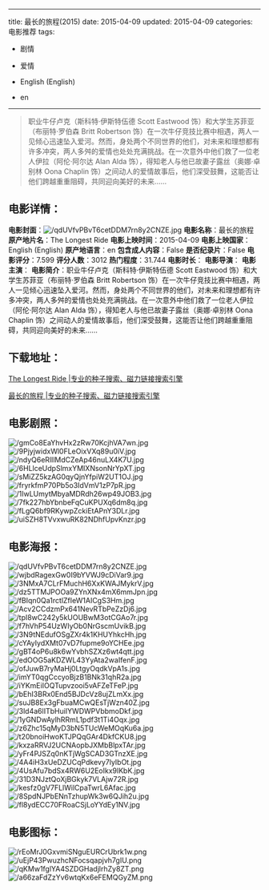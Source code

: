 
---
title: 最长的旅程(2015)
date: 2015-04-09
updated: 2015-04-09
categories: 电影推荐
tags:
- 剧情
- 爱情

- English (English)
- en
---


> 职业牛仔卢克（斯科特·伊斯特伍德 Scott Eastwood 饰）和大学生苏菲亚（布丽特·罗伯森 Britt Robertson 饰）在一次牛仔竞技比赛中相遇，两人一见倾心迅速坠入爱河。然而，身处两个不同世界的他们，对未来和理想都有许多冲突，两人多舛的爱情也处处充满挑战。在一次意外中他们救了一位老人伊拉（阿伦·阿尔达 Alan Alda 饰），得知老人与他已故妻子露丝（奥娜·卓别林 Oona Chaplin 饰）之间动人的爱情故事后，他们深受鼓舞，这能否让他们跨越重重阻碍，共同迎向美好的未来……

## **电影详情**：

**电影封面**：<img src="https://image.tmdb.org/t/p/w200/qdUVfvPBvT6cetDDM7rn8y2CNZE.jpg" alt="/qdUVfvPBvT6cetDDM7rn8y2CNZE.jpg" title="/qdUVfvPBvT6cetDDM7rn8y2CNZE.jpg">
**电影名称**：最长的旅程
**原产地片名**：The Longest Ride
**电影上映时间**：2015-04-09
**电影上映国家**：English (English)
**原产地语言**：en
**包含成人内容**：False
**是否纪录片**：False
**电影评分**：7.599
**评分人数**：3012
**热门程度**：31.744
**电影时长**：
**电影导演**：
**电影主演**：
**电影简介**：职业牛仔卢克（斯科特·伊斯特伍德 Scott Eastwood 饰）和大学生苏菲亚（布丽特·罗伯森 Britt Robertson 饰）在一次牛仔竞技比赛中相遇，两人一见倾心迅速坠入爱河。然而，身处两个不同世界的他们，对未来和理想都有许多冲突，两人多舛的爱情也处处充满挑战。在一次意外中他们救了一位老人伊拉（阿伦·阿尔达 Alan Alda 饰），得知老人与他已故妻子露丝（奥娜·卓别林 Oona Chaplin 饰）之间动人的爱情故事后，他们深受鼓舞，这能否让他们跨越重重阻碍，共同迎向美好的未来……

## **下载地址**：
[The Longest Ride |专业的种子搜索、磁力链接搜索引擎](https://movie.amd794.com:2083/?search=The%20Longest%20Ride&ordering=&mode=match_phrase&page_size=10&page=1)

[最长的旅程 |专业的种子搜索、磁力链接搜索引擎](https://movie.amd794.com:2083/?search=%E6%9C%80%E9%95%BF%E7%9A%84%E6%97%85%E7%A8%8B&ordering=&mode=match_phrase&page_size=10&page=1)
 

## **电影剧照**：
<img src="https://image.tmdb.org/t/p/original/gmCo8EaYhvHx2zRw70KcjhVA7wn.jpg" alt="/gmCo8EaYhvHx2zRw70KcjhVA7wn.jpg" title="/gmCo8EaYhvHx2zRw70KcjhVA7wn.jpg"><img src="https://image.tmdb.org/t/p/original/9PjyjwidxWl0FLeOixVXq89u0iV.jpg" alt="/9PjyjwidxWl0FLeOixVXq89u0iV.jpg" title="/9PjyjwidxWl0FLeOixVXq89u0iV.jpg"><img src="https://image.tmdb.org/t/p/original/ndyQ6eRlllMdCZeAp46nuLX4K7U.jpg" alt="/ndyQ6eRlllMdCZeAp46nuLX4K7U.jpg" title="/ndyQ6eRlllMdCZeAp46nuLX4K7U.jpg"><img src="https://image.tmdb.org/t/p/original/6HLlceUdpSlmxYMIXNsonNrYpXT.jpg" alt="/6HLlceUdpSlmxYMIXNsonNrYpXT.jpg" title="/6HLlceUdpSlmxYMIXNsonNrYpXT.jpg"><img src="https://image.tmdb.org/t/p/original/sMiZZ5kzAG0qyQjnYfpiW2UT1OJ.jpg" alt="/sMiZZ5kzAG0qyQjnYfpiW2UT1OJ.jpg" title="/sMiZZ5kzAG0qyQjnYfpiW2UT1OJ.jpg"><img src="https://image.tmdb.org/t/p/original/fryrkfmP70Pb5o3IdVmV1zP7pR.jpg" alt="/fryrkfmP70Pb5o3IdVmV1zP7pR.jpg" title="/fryrkfmP70Pb5o3IdVmV1zP7pR.jpg"><img src="https://image.tmdb.org/t/p/original/1IwLUmytMbyaMDRdh26wp49JOB3.jpg" alt="/1IwLUmytMbyaMDRdh26wp49JOB3.jpg" title="/1IwLUmytMbyaMDRdh26wp49JOB3.jpg"><img src="https://image.tmdb.org/t/p/original/7fk227hbYbnbeFqCuKPUXq6dm8q.jpg" alt="/7fk227hbYbnbeFqCuKPUXq6dm8q.jpg" title="/7fk227hbYbnbeFqCuKPUXq6dm8q.jpg"><img src="https://image.tmdb.org/t/p/original/fLgQ6bf9RKywpZckiEtAPnY3DLr.jpg" alt="/fLgQ6bf9RKywpZckiEtAPnY3DLr.jpg" title="/fLgQ6bf9RKywpZckiEtAPnY3DLr.jpg"><img src="https://image.tmdb.org/t/p/original/uiSZH8TVvxwuRK82NDhfUpvKnzr.jpg" alt="/uiSZH8TVvxwuRK82NDhfUpvKnzr.jpg" title="/uiSZH8TVvxwuRK82NDhfUpvKnzr.jpg">

## **电影海报**：
<img src="https://image.tmdb.org/t/p/original/qdUVfvPBvT6cetDDM7rn8y2CNZE.jpg" alt="/qdUVfvPBvT6cetDDM7rn8y2CNZE.jpg" title="/qdUVfvPBvT6cetDDM7rn8y2CNZE.jpg"><img src="https://image.tmdb.org/t/p/original/wjbdRagexGw0I9bYVWJ9cDiVar9.jpg" alt="/wjbdRagexGw0I9bYVWJ9cDiVar9.jpg" title="/wjbdRagexGw0I9bYVWJ9cDiVar9.jpg"><img src="https://image.tmdb.org/t/p/original/3NMxA7CLrFMuchH6XxKWAJMykrV.jpg" alt="/3NMxA7CLrFMuchH6XxKWAJMykrV.jpg" title="/3NMxA7CLrFMuchH6XxKWAJMykrV.jpg"><img src="https://image.tmdb.org/t/p/original/dz5TTMJPOOa9ZYnXNx4mX6mmJpn.jpg" alt="/dz5TTMJPOOa9ZYnXNx4mX6mmJpn.jpg" title="/dz5TTMJPOOa9ZYnXNx4mX6mmJpn.jpg"><img src="https://image.tmdb.org/t/p/original/fBIqn0Qa1rctlZfIeW1AICgS3Hm.jpg" alt="/fBIqn0Qa1rctlZfIeW1AICgS3Hm.jpg" title="/fBIqn0Qa1rctlZfIeW1AICgS3Hm.jpg"><img src="https://image.tmdb.org/t/p/original/Acv2CCdzmPx641NevRTbPeZzDj6.jpg" alt="/Acv2CCdzmPx641NevRTbPeZzDj6.jpg" title="/Acv2CCdzmPx641NevRTbPeZzDj6.jpg"><img src="https://image.tmdb.org/t/p/original/tpI8wC242y5kUOUBwM3otCGAo7r.jpg" alt="/tpI8wC242y5kUOUBwM3otCGAo7r.jpg" title="/tpI8wC242y5kUOUBwM3otCGAo7r.jpg"><img src="https://image.tmdb.org/t/p/original/f7hVhP54UzWIyOb0NrGscmUvikB.jpg" alt="/f7hVhP54UzWIyOb0NrGscmUvikB.jpg" title="/f7hVhP54UzWIyOb0NrGscmUvikB.jpg"><img src="https://image.tmdb.org/t/p/original/3N9tNEdufOSgZXr4k1KHUYhkcHh.jpg" alt="/3N9tNEdufOSgZXr4k1KHUYhkcHh.jpg" title="/3N9tNEdufOSgZXr4k1KHUYhkcHh.jpg"><img src="https://image.tmdb.org/t/p/original/cYAyIydXMt07vD7fupme9oYCHEe.jpg" alt="/cYAyIydXMt07vD7fupme9oYCHEe.jpg" title="/cYAyIydXMt07vD7fupme9oYCHEe.jpg"><img src="https://image.tmdb.org/t/p/original/gBT4oP6u8k6wYvbhSZXz6wt4qtt.jpg" alt="/gBT4oP6u8k6wYvbhSZXz6wt4qtt.jpg" title="/gBT4oP6u8k6wYvbhSZXz6wt4qtt.jpg"><img src="https://image.tmdb.org/t/p/original/edOOG5aKDZWL43YyAta2waIfenF.jpg" alt="/edOOG5aKDZWL43YyAta2waIfenF.jpg" title="/edOOG5aKDZWL43YyAta2waIfenF.jpg"><img src="https://image.tmdb.org/t/p/original/ofJuwB7ryMaHj0LtgyOqdkVpA1s.jpg" alt="/ofJuwB7ryMaHj0LtgyOqdkVpA1s.jpg" title="/ofJuwB7ryMaHj0LtgyOqdkVpA1s.jpg"><img src="https://image.tmdb.org/t/p/original/imYT0qgCccyoBjzB1BNk31qhR2a.jpg" alt="/imYT0qgCccyoBjzB1BNk31qhR2a.jpg" title="/imYT0qgCccyoBjzB1BNk31qhR2a.jpg"><img src="https://image.tmdb.org/t/p/original/iYKmEiIOQTupvzooi5vAFZeTFeP.jpg" alt="/iYKmEiIOQTupvzooi5vAFZeTFeP.jpg" title="/iYKmEiIOQTupvzooi5vAFZeTFeP.jpg"><img src="https://image.tmdb.org/t/p/original/bEhI3BRx0End5BJDcVz8ujZLmXx.jpg" alt="/bEhI3BRx0End5BJDcVz8ujZLmXx.jpg" title="/bEhI3BRx0End5BJDcVz8ujZLmXx.jpg"><img src="https://image.tmdb.org/t/p/original/suJB8Ex3gFbuaMCwQEsTjWzn40Z.jpg" alt="/suJB8Ex3gFbuaMCwQEsTjWzn40Z.jpg" title="/suJB8Ex3gFbuaMCwQEsTjWzn40Z.jpg"><img src="https://image.tmdb.org/t/p/original/3ld4a6lITbHuiIYWDWPVbbmoDkf.jpg" alt="/3ld4a6lITbHuiIYWDWPVbbmoDkf.jpg" title="/3ld4a6lITbHuiIYWDWPVbbmoDkf.jpg"><img src="https://image.tmdb.org/t/p/original/1yGNDwAylhRRmL1pdf3t1Ti4Oqx.jpg" alt="/1yGNDwAylhRRmL1pdf3t1Ti4Oqx.jpg" title="/1yGNDwAylhRRmL1pdf3t1Ti4Oqx.jpg"><img src="https://image.tmdb.org/t/p/original/z6Zhc15qMyD3bN5TUcWeMOqKu6a.jpg" alt="/z6Zhc15qMyD3bN5TUcWeMOqKu6a.jpg" title="/z6Zhc15qMyD3bN5TUcWeMOqKu6a.jpg"><img src="https://image.tmdb.org/t/p/original/t20bnoiHwoKTJPQqGAr4DkfCKU8.jpg" alt="/t20bnoiHwoKTJPQqGAr4DkfCKU8.jpg" title="/t20bnoiHwoKTJPQqGAr4DkfCKU8.jpg"><img src="https://image.tmdb.org/t/p/original/kxzaRRVJ2UCNAopbJXMbBlpxTAr.jpg" alt="/kxzaRRVJ2UCNAopbJXMbBlpxTAr.jpg" title="/kxzaRRVJ2UCNAopbJXMbBlpxTAr.jpg"><img src="https://image.tmdb.org/t/p/original/yFr4PJSZq0nKTjWgSCAD3GTnzXE.jpg" alt="/yFr4PJSZq0nKTjWgSCAD3GTnzXE.jpg" title="/yFr4PJSZq0nKTjWgSCAD3GTnzXE.jpg"><img src="https://image.tmdb.org/t/p/original/4A4iH3xUeDZUCqPdkevy7lyIbOt.jpg" alt="/4A4iH3xUeDZUCqPdkevy7lyIbOt.jpg" title="/4A4iH3xUeDZUCqPdkevy7lyIbOt.jpg"><img src="https://image.tmdb.org/t/p/original/4UsAfu7bdSx4RW6U2EoIkx9lKbK.jpg" alt="/4UsAfu7bdSx4RW6U2EoIkx9lKbK.jpg" title="/4UsAfu7bdSx4RW6U2EoIkx9lKbK.jpg"><img src="https://image.tmdb.org/t/p/original/31D3NJztQoXjBGkyk7VLAjw72R.jpg" alt="/31D3NJztQoXjBGkyk7VLAjw72R.jpg" title="/31D3NJztQoXjBGkyk7VLAjw72R.jpg"><img src="https://image.tmdb.org/t/p/original/kesfz0gV7FLlWilCpaTwrL6Afac.jpg" alt="/kesfz0gV7FLlWilCpaTwrL6Afac.jpg" title="/kesfz0gV7FLlWilCpaTwrL6Afac.jpg"><img src="https://image.tmdb.org/t/p/original/8SpdNJPbENnTzhupWk3w6QJih2u.jpg" alt="/8SpdNJPbENnTzhupWk3w6QJih2u.jpg" title="/8SpdNJPbENnTzhupWk3w6QJih2u.jpg"><img src="https://image.tmdb.org/t/p/original/fl8ydECC70FRoaCSjLoYYdEy1NV.jpg" alt="/fl8ydECC70FRoaCSjLoYYdEy1NV.jpg" title="/fl8ydECC70FRoaCSjLoYYdEy1NV.jpg">

## **电影图标**：
<img src="https://image.tmdb.org/t/p/original/rEoMrJ0GxvmiSNguEURCrUbrk1w.png" alt="/rEoMrJ0GxvmiSNguEURCrUbrk1w.png" title="/rEoMrJ0GxvmiSNguEURCrUbrk1w.png"><img src="https://image.tmdb.org/t/p/original/uEjP43PwuzhcNFocsqapjvh7gIU.png" alt="/uEjP43PwuzhcNFocsqapjvh7gIU.png" title="/uEjP43PwuzhcNFocsqapjvh7gIU.png"><img src="https://image.tmdb.org/t/p/original/qKMw1fglYA4SZDGHadjlrhZy8ZT.png" alt="/qKMw1fglYA4SZDGHadjlrhZy8ZT.png" title="/qKMw1fglYA4SZDGHadjlrhZy8ZT.png"><img src="https://image.tmdb.org/t/p/original/a66zaFdZzYv6wtqKx6eFEMQGyZM.png" alt="/a66zaFdZzYv6wtqKx6eFEMQGyZM.png" title="/a66zaFdZzYv6wtqKx6eFEMQGyZM.png">
